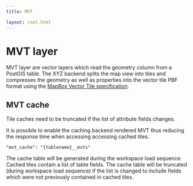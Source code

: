 ```yaml
---
title: MVT

layout: root.html
---
```


# MVT layer

MVT layer are vector layers which read the geometry column from a PostGIS table. The XYZ backend splits the map view into tiles and compresses the geometry as well as properties into the vector tile PBF format using the [MapBox Vector Tile specification](https://www.mapbox.com/vector-tiles/specification).

## MVT cache

Tile caches need to be truncated if the list of attribute fields changes.

It is possible to enable the caching backend rendered MVT thus reducing the response time when accessing accessing cached tiles.

`"mvt_cache": "{tablename}__mvts"`

The cache table will be generated during the workspace load sequence. Cached tiles contain a list of table fields. The cache table will be truncated (during workspace load sequence) if the list is changed to include fields which were not previously contained in cached tiles.